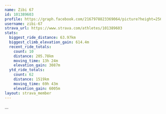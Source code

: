 ```yaml
---
name: Zibi 67
id: 101389603
profile: https://graph.facebook.com/2167978823369064/picture?height=256&width=256
username: zibi-67
strava_url: https://www.strava.com/athletes/101389603
stats:
  biggest_ride_distance: 63.97km
  biggest_climb_elevation_gain: 614.4m
  recent_ride_totals:
    count: 10
    distance: 205.78km
    moving_time: 13h 24m
    elevation_gain: 3087m
  ytd_ride_totals:
    count: 62
    distance: 1519km
    moving_time: 69h 43m
    elevation_gain: 6005m
layout: strava_member
--- 
```

...
